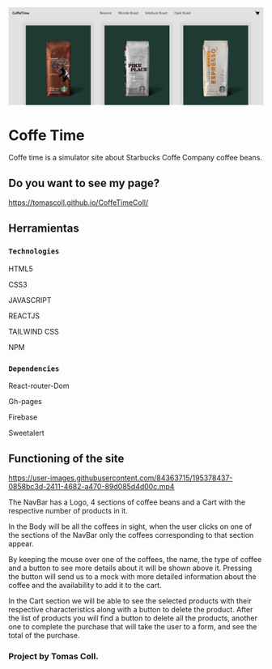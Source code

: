 ![Bilby Stampede](https://github.com/tomascoll/CoffeTimeColl/blob/coffe-time/src/components/assets/preview.jpg)

# Coffe Time

Coffe time is a simulator site about Starbucks Coffe Company coffee beans.

## Do you want to see my page?

https://tomascoll.github.io/CoffeTimeColl/

## Herramientas

### `Technologies`

HTML5

CSS3

JAVASCRIPT

REACTJS

TAILWIND CSS

NPM

### `Dependencies`

React-router-Dom

Gh-pages

Firebase

Sweetalert

## Functioning of the site

https://user-images.githubusercontent.com/84363715/195378437-0858bc3d-2411-4682-a470-89d085d4d00c.mp4

The NavBar has a Logo, 4 sections of coffee beans and a Cart with the respective number of products in it.

In the Body will be all the coffees in sight, when the user clicks on one of the sections of the NavBar only the coffees corresponding to that section appear.

By keeping the mouse over one of the coffees, the name, the type of coffee and a button to see more details about it will be shown above it. Pressing the button will send us to a mock with more detailed information about the coffee and the availability to add it to the cart.

In the Cart section we will be able to see the selected products with their respective characteristics along with a button to delete the product. After the list of products you will find a button to delete all the products, another one to complete the purchase that will take the user to a form, and see the total of the purchase.

### Project by Tomas Coll.
